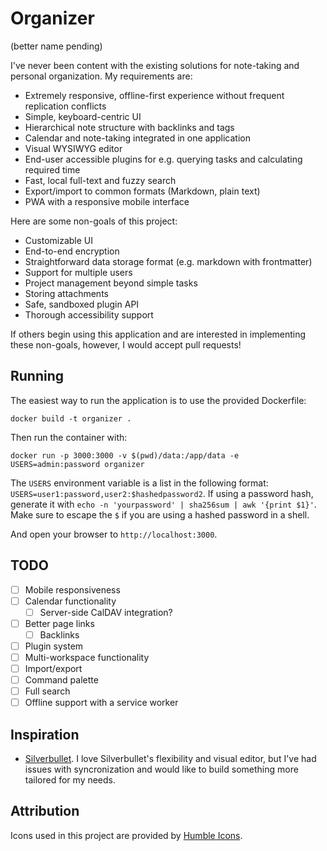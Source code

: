 # Organizer
(better name pending)

I've never been content with the existing solutions for note-taking and personal organization. My requirements are:
- Extremely responsive, offline-first experience without frequent replication conflicts
- Simple, keyboard-centric UI
- Hierarchical note structure with backlinks and tags
- Calendar and note-taking integrated in one application
- Visual WYSIWYG editor
- End-user accessible plugins for e.g. querying tasks and calculating required time
- Fast, local full-text and fuzzy search
- Export/import to common formats (Markdown, plain text)
- PWA with a responsive mobile interface

Here are some non-goals of this project:
- Customizable UI
- End-to-end encryption
- Straightforward data storage format (e.g. markdown with frontmatter)
- Support for multiple users
- Project management beyond simple tasks
- Storing attachments
- Safe, sandboxed plugin API
- Thorough accessibility support

If others begin using this application and are interested in implementing these non-goals, however, I would accept pull requests!

## Running
The easiest way to run the application is to use the provided Dockerfile:

```
docker build -t organizer .
```

Then run the container with:

```
docker run -p 3000:3000 -v $(pwd)/data:/app/data -e USERS=admin:password organizer
```

The `USERS` environment variable is a list in the following format: `USERS=user1:password,user2:$hashedpassword2`. If using a password hash, generate it with `echo -n 'yourpassword' | sha256sum | awk '{print $1}'`. Make sure to escape the `$` if you are using a hashed password in a shell.  

And open your browser to `http://localhost:3000`.

## TODO
- [ ] Mobile responsiveness
- [ ] Calendar functionality
  - [ ] Server-side CalDAV integration?
- [ ] Better page links
  - [ ] Backlinks
- [ ] Plugin system
- [ ] Multi-workspace functionality
- [ ] Import/export
- [ ] Command palette
- [ ] Full search
- [ ] Offline support with a service worker

## Inspiration
- [Silverbullet](https://github.com/silverbulletmd/silverbullet). I love Silverbullet's flexibility and visual editor, but I've had issues with syncronization and would like to build something more tailored for my needs.

## Attribution

Icons used in this project are provided by [Humble Icons](https://humbleicons.com/).